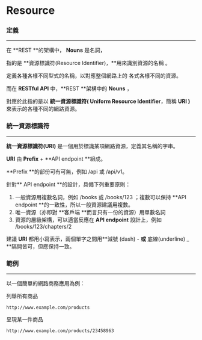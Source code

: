 # Resource

### 定義

---

在 **REST **的架構中， **Nouns** 是名詞，

指的是 **資源標識符\(Resource Identifier\)，**用來識別資源的名稱 。

定義各種各樣不同型式的名稱，以對應整個網路上的 各式各樣不同的資源。

而在 **RESTful API** 中，**REST **架構中的 **Nouns** ，

對應於此指的是以 **統一資源標識符\( Uniform Resource Identifier**，簡稱 **URI \)**  來表示的各種不同的網路資源。

### **統一資源標識符**

---

**統一資源標識符\(URI\)** 是一個用於標識某項網路資源，定義其名稱的字串。

**URI** 由 **Prefix** + **API endpoint **組成。

**Prefix **的部份可有可無，例如 \/api 或 \/api\/v1。

針對** API endpoint **的設計，具備下列重要原則：
1. 一般資源用複數名詞，例如 \/books 或 \/books\/123 ；複數可以保持 **API endpoint **的一致性，所以一般資源建議用複數。
2. 唯一資源（亦即對 **客戶端 **而言只有一份的資源）用單數名詞
3. 資源的層級架構，可以適當反應在 **API endpoint** 設計上，例如 \/books\/123\/chapters\/2

建議 **URI** 都用小寫表示，兩個單字之間用**減號 \(dash\)  -  **或** 底線\(underline\) \_ **隔開皆可，但應保持一致。

### 範例

---

以一個簡單的網路商務應用為例：

列舉所有商品

```
http://www.example.com/products
```

呈現某一件商品

```
http://www.example.com/products/23458963
```

